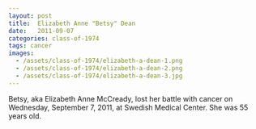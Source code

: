 ```yaml
---
layout: post
title:  Elizabeth Anne "Betsy" Dean
date:   2011-09-07
categories: class-of-1974
tags: cancer
images:
  - /assets/class-of-1974/elizabeth-a-dean-1.png
  - /assets/class-of-1974/elizabeth-a-dean-2.png
  - /assets/class-of-1974/elizabeth-a-dean-3.jpg
---
```

Betsy, aka Elizabeth Anne McCready, lost her battle with cancer on Wednesday, September 7, 2011, at Swedish Medical Center. She was 55 years old.
